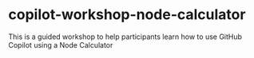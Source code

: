 # copilot-workshop-node-calculator
This is a guided workshop to help participants learn how to use GitHub Copilot using a Node Calculator
